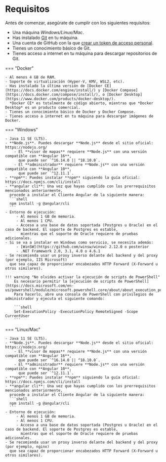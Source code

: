 # Requisitos

Antes de comenzar, asegúrate de cumplir con los siguientes requisitos:

- Una máquina *Windows/Linux/Mac*.
- Has instalado [Git](https://git-scm.com/book/en/v2/Getting-Started-Installing-Git) en tu máquina.
- Una cuenta de GitHub con la que [crear un token de acceso personal](https://docs.github.com/en/github/authenticating-to-github/creating-a-personal-access-token).
- Tienes un conocimiento básico de Git.
- Tienes acceso a internet en tu máquina para descargar repositorios de Git.

=== "Docker"

    - Al menos 4 GB de RAM.
    - Soporte de virtualización (Hyper-V, KMV, WSL2, etc).
    - Has instalado la última versión de [Docker CE](https://docs.docker.com/engine/install/) y [Docker Compose](https://docs.docker.com/compose/install/), o [Docker Desktop](https://www.docker.com/products/docker-desktop/).
      *Docker CE* es totalmente de código abierto, mientras que *Docker Desktop* es un producto comercial.
    - Tienes un conocimiento básico de Docker y Docker Compose.
    - Tienes acceso a internet en tu máquina para descargar imágenes de Docker.

=== "Windows"

    - Java 11 SE (LTS).
    - **Node.js**. Puedes descargar **Node.js** desde el sitio oficial: https://nodejs.org/
        - El **visor de mapas** requiere **Node.js** con una versión compatible con **Angular 16**,
          que puede ser `^16.14.0 || ^18.10.0`. 
        - El **administrador** requiere **Node.js** con una versión compatible con **Angular 10**,
          que puede ser `^12.11.1`. 
    - **npm**: Puedes instalar **npm** siguiendo la guía oficial: https://docs.npmjs.com/cli/install
    - **angular cli**: Una vez que hayas cumplido con los prerrequisitos mencionados anteriormente,
      procede a instalar el Cliente Angular de la siguiente manera:
      ```shell
      npm install -g @angular/cli
      ```
    - Entorno de ejecución:  
         - Al menos 1 GB de memoria.
         - Al menos 1 CPU.
         - Acceso a una base de datos soportada (Postgres u Oracle) en el caso de backend. El soporte de Postgres es estable,
           mientras que el soporte de Oracle requiere de pruebas adicionales.
    - Si se va a instalar en Windows como servicio, se necesita además:
         - [WinSW](https://github.com/winsw/winsw) 2.12.0 o posterior
         - .NET Framework 2.0, 3.1, 4.0 o 4.6.1
    - Se recomienda usar un proxy inverso delante del backend y del proxy (por ejemplo, IIS Microsoft) 
      que sea capaz de proporcionar encabezados HTTP Forward (X-Forward u otros similares).

    !!! warning "No olvides activar la ejecución de scripts de PowerShell"
        Es necesario permitir la [ejecución de scripts de PowerShell](https://docs.microsoft.com/en-us/powershell/module/microsoft.powershell.core/about/about_execution_policies). 
        Para hacerlo, abre una consola de PowerShell con privilegios de administrador y ejecuta el siguiente comando:

        ```shell
        Set-ExecutionPolicy -ExecutionPolicy RemoteSigned -Scope CurrentUser
        ```

=== "Linux/Mac"

    - Java 11 SE (LTS).
    - **Node.js**. Puedes descargar **Node.js** desde el sitio oficial: https://nodejs.org/
        - El **visor de mapas** requiere **Node.js** con una versión compatible con **Angular 16**,
          que puede ser `^16.14.0 || ^18.10.0`. 
        - El **administrador** requiere **Node.js** con una versión compatible con **Angular 10**,
          que puede ser `^12.11.1`. 
    - **npm**: Puedes instalar **npm** siguiendo la guía oficial: https://docs.npmjs.com/cli/install
    - **angular cli**: Una vez que hayas cumplido con los prerrequisitos mencionados anteriormente,
      procede a instalar el Cliente Angular de la siguiente manera:
      ```shell
      npm install -g @angular/cli
      ```
    - Entorno de ejecución:  
         - Al menos 1 GB de memoria.
         - Al menos 1 CPU.
         - Acceso a una base de datos soportada (Postgres u Oracle) en el caso de backend. El soporte de Postgres es estable,
           mientras que el soporte de Oracle requiere de pruebas adicionales.
    - Se recomienda usar un proxy inverso delante del backend y del proxy (por ejemplo, nginx) 
      que sea capaz de proporcionar encabezados HTTP Forward (X-Forward u otros similares).
